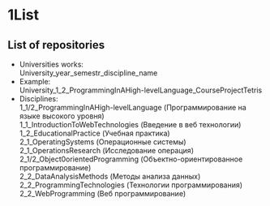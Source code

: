# 1List
## List of repositories <br>
- Universities works: <br>
University_year_semestr_discipline_name
- Example: <br>
University_1_2_ProgrammingInAHigh-levelLanguage_CourseProjectTetris <br>
- Disciplines: <br>
1_1/2_ProgrammingInAHigh-levelLanguage (Программирование на языке высокого уровня) <br> 
1_1_IntroductionToWebTechnologies (Введение в веб технологии) <br>
1_2_EducationalPractice (Учебная практика) <br>
2_1_OperatingSystems (Операционные системы) <br>
2_1_OperationsResearch (Исследование операция) <br>
2_1/2_Object0orientedProgramming (Объектно-ориентированное программирование) <br>
2_2_DataAnalysisMethods (Методы анализа данных) <br>
2_2_ProgrammingTechnologies (Технологии программирования) <br>
2_2_WebProgramming (Веб программирование) <br>
